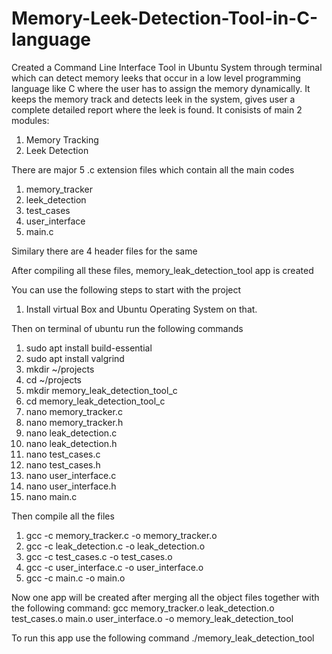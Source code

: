 # Memory-Leek-Detection-Tool-in-C-language
Created a Command Line Interface Tool in Ubuntu System through terminal which can detect memory leeks that occur in a low level programming language like C where the user has to assign the memory dynamically.
It keeps the memory track and detects leek in the system, gives user a complete detailed report where the leek is found.
It conisists of main 2 modules:
1. Memory Tracking
2. Leek Detection

There are major 5 .c extension files which contain all the main codes
1. memory_tracker
2. leek_detection
3. test_cases
4. user_interface
5. main.c

Similary there are 4 header files for the same

After compiling all these files, memory_leak_detection_tool app is created

You can use the following steps to start with the project
1. Install virtual Box and Ubuntu Operating System on that.

Then on terminal of ubuntu run the following commands
1. sudo apt install build-essential
2. sudo apt install valgrind
3. mkdir ~/projects
4. cd ~/projects
5. mkdir memory_leak_detection_tool_c
6. cd memory_leak_detection_tool_c
7. nano memory_tracker.c
8. nano memory_tracker.h
9. nano leak_detection.c
10. nano leak_detection.h
11. nano test_cases.c
12. nano test_cases.h
13. nano user_interface.c
14. nano user_interface.h
15. nano main.c

Then compile all the files
1. gcc -c memory_tracker.c -o memory_tracker.o
2. gcc -c leak_detection.c -o leak_detection.o
3. gcc -c test_cases.c -o test_cases.o
4. gcc -c user_interface.c -o user_interface.o
5. gcc -c main.c -o main.o

Now one app will be created after merging all the object files together with the following command:
gcc memory_tracker.o leak_detection.o test_cases.o main.o user_interface.o -o memory_leak_detection_tool

To run this app use the following command
./memory_leak_detection_tool
